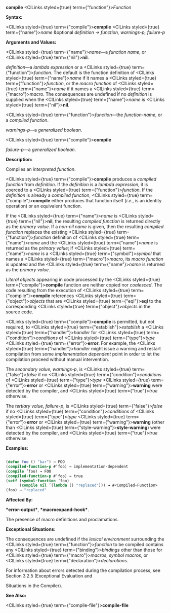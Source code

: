 **compile** <ClLinks styled={true} term={"function"}><i>Function</i></ClLinks> 



**Syntax:** 



<ClLinks styled={true} term={"compile"}><b>compile</b></ClLinks> <ClLinks styled={true} term={"name"}><i>name</i></ClLinks> &amp;optional *definition → function, warnings-p, failure-p* 



**Arguments and Values:** 



<ClLinks styled={true} term={"name"}><i>name</i></ClLinks>—a *function name*, or <ClLinks styled={true} term={"nil"}><b>nil</b></ClLinks>. 



*definition*—a *lambda expression* or a <ClLinks styled={true} term={"function"}><i>function</i></ClLinks>. The default is the function definition of <ClLinks styled={true} term={"name"}><i>name</i></ClLinks> if it names a <ClLinks styled={true} term={"function"}><i>function</i></ClLinks>, or the *macro function* of <ClLinks styled={true} term={"name"}><i>name</i></ClLinks> if it names a <ClLinks styled={true} term={"macro"}><i>macro</i></ClLinks>. The consequences are undefined if no *definition* is supplied when the <ClLinks styled={true} term={"name"}><i>name</i></ClLinks> is <ClLinks styled={true} term={"nil"}><b>nil</b></ClLinks>. 



<ClLinks styled={true} term={"function"}><i>function</i></ClLinks>—the *function-name*, or a *compiled function*. 



*warnings-p*—a *generalized boolean*.  







<ClLinks styled={true} term={"compile"}><b>compile</b></ClLinks> 



*failure-p*—a *generalized boolean*. 



**Description:** 



Compiles an *interpreted function*. 



<ClLinks styled={true} term={"compile"}><b>compile</b></ClLinks> produces a *compiled function* from *definition*. If the *definition* is a *lambda expression*, it is coerced to a <ClLinks styled={true} term={"function"}><i>function</i></ClLinks>. If the *definition* is already a *compiled function*, <ClLinks styled={true} term={"compile"}><b>compile</b></ClLinks> either produces that function itself (*i.e.*, is an identity operation) or an equivalent function. 



If the <ClLinks styled={true} term={"name"}><i>name</i></ClLinks> is <ClLinks styled={true} term={"nil"}><b>nil</b></ClLinks>, the resulting *compiled function* is returned directly as the *primary value*. If a *non-nil name* is given, then the resulting *compiled function* replaces the existing <ClLinks styled={true} term={"function"}><i>function</i></ClLinks> definition of <ClLinks styled={true} term={"name"}><i>name</i></ClLinks> and the <ClLinks styled={true} term={"name"}><i>name</i></ClLinks> is returned as the *primary value*; if <ClLinks styled={true} term={"name"}><i>name</i></ClLinks> is a <ClLinks styled={true} term={"symbol"}><i>symbol</i></ClLinks> that names a <ClLinks styled={true} term={"macro"}><i>macro</i></ClLinks>, its *macro function* is updated and the <ClLinks styled={true} term={"name"}><i>name</i></ClLinks> is returned as the *primary value*. 



*Literal objects* appearing in code processed by the <ClLinks styled={true} term={"compile"}><b>compile</b></ClLinks> function are neither copied nor *coalesced*. The code resulting from the execution of <ClLinks styled={true} term={"compile"}><b>compile</b></ClLinks> references <ClLinks styled={true} term={"object"}><i>objects</i></ClLinks> that are <ClLinks styled={true} term={"eql"}><b>eql</b></ClLinks> to the corresponding <ClLinks styled={true} term={"object"}><i>objects</i></ClLinks> in the source code. 



<ClLinks styled={true} term={"compile"}><b>compile</b></ClLinks> is permitted, but not required, to <ClLinks styled={true} term={"establish"}><i>establish</i></ClLinks> a <ClLinks styled={true} term={"handler"}><i>handler</i></ClLinks> for <ClLinks styled={true} term={"condition"}><i>conditions</i></ClLinks> of <ClLinks styled={true} term={"type"}><i>type</i></ClLinks> <ClLinks styled={true} term={"error"}><b>error</b></ClLinks>. For example, the <ClLinks styled={true} term={"handler"}><i>handler</i></ClLinks> might issue a warning and restart compilation from some *implementation dependent* point in order to let the compilation proceed without manual intervention. 



The *secondary value*, *warnings-p*, is <ClLinks styled={true} term={"false"}><i>false</i></ClLinks> if no <ClLinks styled={true} term={"condition"}><i>conditions</i></ClLinks> of <ClLinks styled={true} term={"type"}><i>type</i></ClLinks> <ClLinks styled={true} term={"error"}><b>error</b></ClLinks> or <ClLinks styled={true} term={"warning"}><b>warning</b></ClLinks> were detected by the compiler, and <ClLinks styled={true} term={"true"}><i>true</i></ClLinks> otherwise. 



The *tertiary value*, *failure-p*, is <ClLinks styled={true} term={"false"}><i>false</i></ClLinks> if no <ClLinks styled={true} term={"condition"}><i>conditions</i></ClLinks> of <ClLinks styled={true} term={"type"}><i>type</i></ClLinks> <ClLinks styled={true} term={"error"}><b>error</b></ClLinks> or <ClLinks styled={true} term={"warning"}><b>warning</b></ClLinks> (other than <ClLinks styled={true} term={"style-warning"}><b>style-warning</b></ClLinks>) were detected by the compiler, and <ClLinks styled={true} term={"true"}><i>true</i></ClLinks> otherwise. 



**Examples:**
```lisp

(defun foo () "bar") → FOO 
(compiled-function-p #’foo) → implementation-dependent 
(compile ’foo) → FOO 
(compiled-function-p #’foo) → true 
(setf (symbol-function ’foo) 
      (compile nil ’(lambda () "replaced"))) → #<Compiled-Function> 
(foo) → "replaced" 

```
**Affected By:** 



**\*error-output\***, **\*macroexpand-hook\***. 



The presence of macro definitions and proclamations. 



**Exceptional Situations:** 



The consequences are undefined if the *lexical environment* surrounding the <ClLinks styled={true} term={"function"}><i>function</i></ClLinks> to be compiled contains any <ClLinks styled={true} term={"binding"}><i>bindings</i></ClLinks> other than those for <ClLinks styled={true} term={"macro"}><i>macros</i></ClLinks>, *symbol macros*, or <ClLinks styled={true} term={"declaration"}><i>declarations</i></ClLinks>. 



For information about errors detected during the compilation process, see Section 3.2.5 (Exceptional Evaluation and 











Situations in the Compiler). 



**See Also:** 



<ClLinks styled={true} term={"compile-file"}><b>compile-file</b></ClLinks> 



